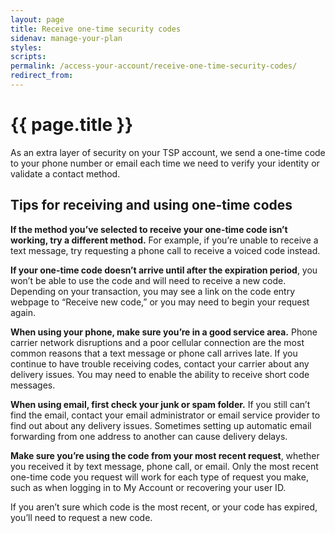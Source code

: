 ```yaml
---
layout: page
title: Receive one-time security codes
sidenav: manage-your-plan
styles:
scripts:
permalink: /access-your-account/receive-one-time-security-codes/
redirect_from:
---
```


# {{ page.title }}

As an extra layer of security on your TSP account, we send a one-time code to your phone number or email each time we need to verify your identity or validate a contact method.

## Tips for receiving and using one-time codes

**If the method you’ve selected to receive your one-time code isn’t working, try a different method.** For example, if you’re unable to receive a text message, try requesting a phone call to receive a voiced code instead.

**If your one-time code doesn’t arrive until after the expiration period**, you won’t be able to use the code and will need to receive a new code. Depending on your transaction, you may see a link on the code entry webpage to “Receive new code,” or you may need to begin your request again.

**When using your phone, make sure you’re in a good service area.** Phone carrier network disruptions and a poor cellular connection are the most common reasons that a text message or phone call arrives late. If you continue to have trouble receiving codes, contact your carrier about any delivery issues. You may need to enable the ability to receive short code messages.

**When using email, first check your junk or spam folder.** If you still can’t find the email, contact your email administrator or email service provider to find out about any delivery issues. Sometimes setting up automatic email forwarding from one address to another can cause delivery delays.

**Make sure you’re using the code from your most recent request**, whether you received it by text message, phone call, or email. Only the most recent one-time code you request will work for each type of request you make, such as when logging in to My Account or recovering your user ID.

If you aren’t sure which code is the most recent, or your code has expired, you’ll need to request a new code. 
